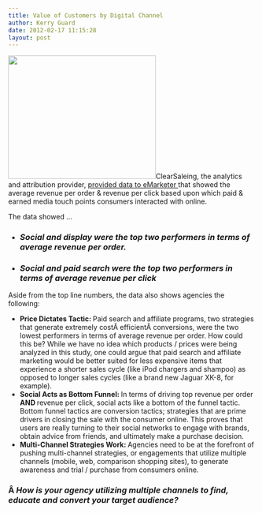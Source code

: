 ```yaml
---
title: Value of Customers by Digital Channel
author: Kerry Guard
date: 2012-02-17 11:15:28
layout: post
---
```

<img class="alignleft size-medium wp-image-648" title="social-media-success" src="http://mkgmediagroup.com/wp-content/uploads/2012/02/social-media-success-300x250.jpg" alt="" width="300" height="250" />ClearSaleing, the analytics and attribution provider, <a href="http://www.emarketer.com/Article.aspx?R=1008845&amp;awid=6273373231268389210-3483" target="_blank">provided data to eMarketer </a>that showed the average revenue per order &amp; revenue per click based upon which paid &amp; earned media touch points consumers interacted with online.

The data showed ...
<ul>
	<li>
<h3><strong><em>Social and display were the top two performers in terms of average revenue per order.</em></strong></h3>
</li>
	<li>
<h3><strong><em>Social and paid search were the top two performers in terms of average revenue per click</em></strong></h3>
</li>
</ul>
Aside from the top line numbers, the data also shows agencies the following:
<ul>
	<li><strong>Price Dictates Tactic: </strong>Paid search and affiliate programs, two strategies that generate extremely costÂ efficientÂ conversions, were the two lowest performers in terms of average revenue per order. How could this be? While we have no idea which products / prices were being analyzed in this study, one could argue that paid search and affiliate marketing would be better suited for less expensive items that experience a shorter sales cycle (like iPod chargers and shampoo) as opposed to longer sales cycles (like a brand new Jaguar XK-8, for example).</li>
	<li><strong>Social Acts as Bottom Funnel: </strong>In terms of driving top revenue per order <strong>AND </strong>revenue per click, social acts like a bottom of the funnel tactic. Bottom funnel tactics are conversion tactics; strategies that are prime drivers in closing the sale with the consumer online. This proves that users are really turning to their social networks to engage with brands, obtain advice from friends, and ultimately make a purchase decision.</li>
	<li><strong>Multi-Channel Strategies Work: </strong>Agencies need to be at the forefront of pushing multi-channel strategies, or engagements that utilize multiple channels (mobile, web, comparison shopping sites), to generate awareness and trial / purchase from consumers online.</li>
</ul>
<h3>Â <em>How is your agency utilizing multiple channels to find, educate and convert your target audience?</em></h3>
